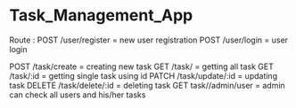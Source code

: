 # Task_Management_App

Route :
POST  /user/register = new user registration
POST  /user/login = user login

POST  /task/create = creating new task
GET   /task/     = getting all task
GET   /task/:id  =  getting single task using id 
PATCH /task/update/:id  = updating task
DELETE /task/delete/:id = deleting task
GET   task//admin/user = admin can check all users and his/her tasks